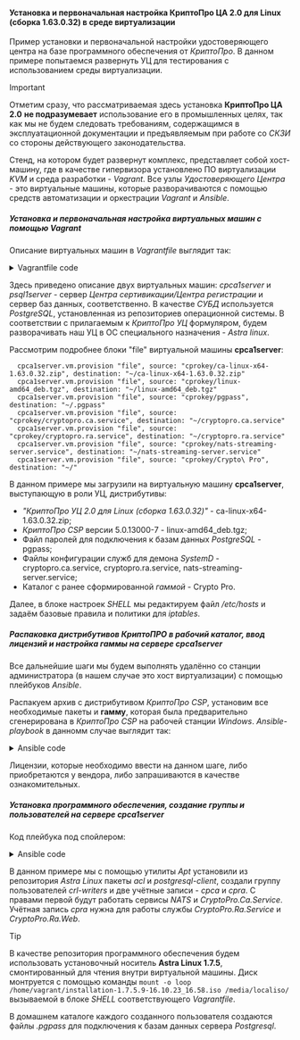#### Установка и первоначальная настройка КриптоПро ЦА 2.0 для Linux (сборка 1.63.0.32) в среде виртуализации 

Пример установки и первоначальной настройки удостоверяющего центра на базе программного обеспечения от _КриптоПро_. В данном примере попытаемся развернуть УЦ для тестирования с использованием среды виртуализации.
> [!IMPORTANT]
> Отметим сразу, что рассматриваемая здесь установка **КриптоПро ЦА 2.0** **не подразумевает** использование его в промышленных целях, так как мы не будем следовать требованиям, 
> содержащимся в эксплуатационной документации и предъявляемым при работе со _СКЗИ_ со стороны действующего законодательства.

Стенд, на котором будет развернут комплекс, представляет собой хост-машину, где в качестве гипервизора установлено ПО виртуализации _KVM_ и среда разработки - _Vagrant_.
Все узлы _Удостоверяющего Центра_ - это виртуальные машины, которые разворачиваются с помощью средств автоматизации и оркестрации _Vagrant_ и _Ansible_.

##### Установка и первоначальная настройка виртуальных машин с помощью _Vagrant_
Описание виртуальных машин в _Vagrantfile_ выглядит так:
<details>
<summary>Vagrantfile code</summary>

```
# -*- mode: ruby -*-
# vi: set ft=ruby :

# All Vagrant configuration is done below. The "2" in Vagrant.configure
# configures the configuration version (we support older styles for
# backwards compatibility). Please don't change it unless you know what
# you're doing.
Vagrant.configure("2") do |config|
  config.vm.define "Astra17-cproca1" do |cpca1server|
  cpca1server.vm.box = "/home/max/vagrant/images/astralinux17g"
  cpca1server.vm.network :private_network,
       :type => 'ip',
       :libvirt__forward_mode => 'veryisolated',
       :libvirt__dhcp_enabled => false,
       :ip => '192.168.1.3',
       :libvirt__netmask => '255.255.255.248',
       :libvirt__network_name => 'vagrant-libvirt-inet1',
       :libvirt__always_destroy => false
  cpca1server.vm.provider "libvirt" do |lvirt|
      lvirt.memory = "1024"
      lvirt.cpus = "1"
      lvirt.title = "Astra17-cproca1Server"
      lvirt.description = "Виртуальная машина на базе дистрибутива Debian Linux. cproca1Server"
      lvirt.management_network_name = "vagrant-libvirt-mgmt"
      lvirt.management_network_address = "192.168.121.0/24"
      lvirt.management_network_keep = "true"
      lvirt.management_network_mac = "52:54:00:27:28:85"
  end
  cpca1server.vm.provision "file", source: "cprokey/ca-linux-x64-1.63.0.32.zip", destination: "~/ca-linux-x64-1.63.0.32.zip"
  cpca1server.vm.provision "file", source: "cprokey/linux-amd64_deb.tgz", destination: "~/linux-amd64_deb.tgz"
  cpca1server.vm.provision "file", source: "cprokey/pgpass", destination: "~/.pgpass"
  cpca1server.vm.provision "file", source: "cprokey/cryptopro.ca.service", destination: "~/cryptopro.ca.service"
  cpca1server.vm.provision "file", source: "cprokey/cryptopro.ra.service", destination: "~/cryptopro.ra.service"
  cpca1server.vm.provision "file", source: "cprokey/nats-streaming-server.service", destination: "~/nats-streaming-server.service"
  cpca1server.vm.provision "file", source: "cprokey/Crypto\ Pro", destination: "~/"
  cpca1server.vm.provision "shell", inline: <<-SHELL
      brd='*************************************************************'
      chown vagrant: /home/vagrant/.pgpass
      chmod 600 /home/vagrant/.pgpass
      cp -p /home/vagrant/.pgpass ~/.pgpass
      chown root: ~/.pgpass
      echo "$brd"
      echo 'Set Hostname'
      hostnamectl set-hostname cpca1server
      echo "$brd"
      sed -i 's/astra17/cpca1server/' /etc/hosts
      sed -i 's/astra17/cpca1server/' /etc/hosts
      echo '192.168.1.1 cpk1server.local cpk1server' >> /etc/hosts
      echo '192.168.1.2 cpk2server.local cpk2server' >> /etc/hosts
      echo '192.168.1.3 cpca1server.local cpca1server' >> /etc/hosts
      echo '192.168.1.4 cpca2server.local cpca2server' >> /etc/hosts
      echo '192.168.1.5 psql1server.local psql1server' >> /etc/hosts
      echo '192.168.1.6 psql2server.local psql2server' >> /etc/hosts
      echo "$brd"
      echo 'Изменим ttl для работы через раздающий телефон'
      echo "$brd"
      sysctl -w net.ipv4.ip_default_ttl=66
      echo "$brd"
      echo 'Если ранее не были установлены, то установим необходимые  пакеты'
      echo "$brd"
      mount -o loop /home/vagrant/installation-1.7.5.9-16.10.23_16.58.iso /media/localiso/
      export DEBIAN_FRONTEND=noninteractive
      apt update
      # Политика по умолчанию для цепочки INPUT - DROP
      iptables -P INPUT DROP
      # Политика по умолчанию для цепочки OUTPUT - DROP
      iptables -P OUTPUT DROP
      # Политика по умолчанию для цепочки FORWARD - DROP
      iptables -P FORWARD DROP
      # Базовый набор правил: разрешаем локалхост, запрещаем доступ к адресу сети обратной петли не от локалхоста,
      # разрешаем входящие пакеты со статусом установленного сонединения.
      iptables -A INPUT -i lo -j ACCEPT
      iptables -A INPUT ! -i lo -d 127.0.0.0/8 -j REJECT
      iptables -A INPUT -m state --state ESTABLISHED,RELATED -j ACCEPT
      # Открываем исходящие
      iptables -A OUTPUT -j ACCEPT
      # Разрешим входящие с хоста управления.
      iptables -A INPUT -s 192.168.121.1 -m tcp -p tcp --dport 22 -j ACCEPT
      # Разрешим входящие для изолированной сети
      iptables -A INPUT -s 192.168.1.0/29 -m tcp -p tcp -j ACCEPT
      # Откроем ICMP ping
      iptables -A INPUT -p icmp -m icmp --icmp-type 8 -j ACCEPT
      # ip route add 192.168.1.8/29 via 192.168.1.1
      # ip route save > /etc/my-routes
      # echo 'up ip route restore < /etc/my-routes' >> /etc/network/interfaces
      SHELL
  end
  config.vm.define "Astra17-psql1" do |psql1server|
  psql1server.vm.box = "/home/max/vagrant/images/astralinux17g"
  psql1server.vm.network :private_network,
       :type => 'ip',
       :libvirt__forward_mode => 'veryisolated',
       :libvirt__dhcp_enabled => false,
       :ip => '192.168.1.5',
       :libvirt__netmask => '255.255.255.248',
       :libvirt__network_name => 'vagrant-libvirt-inet1',
       :libvirt__always_destroy => false
  psql1server.vm.provider "libvirt" do |lvirt|
      lvirt.memory = "1024"
      lvirt.cpus = "1"
      lvirt.title = "Astra17-psql1Server"
      lvirt.description = "Виртуальная машина на базе дистрибутива Debian Linux. psql1Server"
      lvirt.management_network_name = "vagrant-libvirt-mgmt"
      lvirt.management_network_address = "192.168.121.0/24"
      lvirt.management_network_keep = "true"
      lvirt.management_network_mac = "52:54:00:27:28:87"
  end
  psql1server.vm.provision "shell", inline: <<-SHELL
      brd='*************************************************************'
      echo "$brd"
      echo 'Set Hostname'
      hostnamectl set-hostname psql1server
      echo "$brd"
      sed -i 's/astra17/psql1server/' /etc/hosts
      sed -i 's/astra17/psql1server/' /etc/hosts
      echo '192.168.1.1 cpk1server.local cpk1server' >> /etc/hosts
      echo '192.168.1.2 cpk2server.local cpk2server' >> /etc/hosts
      echo '192.168.1.3 cpca1server.local cpca1server' >> /etc/hosts
      echo '192.168.1.4 cpca2server.local cpca2server' >> /etc/hosts
      echo '192.168.1.5 psql1server.local psql1server' >> /etc/hosts
      echo '192.168.1.6 psql2server.local psql2server' >> /etc/hosts
      echo "$brd"
      echo 'Изменим ttl для работы через раздающий телефон'
      echo "$brd"
      sysctl -w net.ipv4.ip_default_ttl=66
      echo "$brd"
      echo 'Если ранее не были установлены, то установим необходимые  пакеты'
      echo "$brd"
      mount -o loop /home/vagrant/installation-1.7.5.9-16.10.23_16.58.iso /media/localiso/
      export DEBIAN_FRONTEND=noninteractive
      apt update
      # Политика по умолчанию для цепочки INPUT - DROP
      iptables -P INPUT DROP
      # Политика по умолчанию для цепочки OUTPUT - DROP
      iptables -P OUTPUT DROP
      # Политика по умолчанию для цепочки FORWARD - DROP
      iptables -P FORWARD DROP
      # Базовый набор правил: разрешаем локалхост, запрещаем доступ к адресу сети обратной петли не от локалхоста,
      # разрешаем входящие пакеты со статусом установленного сонединения.
      iptables -A INPUT -i lo -j ACCEPT
      iptables -A INPUT ! -i lo -d 127.0.0.0/8 -j REJECT
      iptables -A INPUT -m state --state ESTABLISHED,RELATED -j ACCEPT
      # Открываем исходящие
      iptables -A OUTPUT -j ACCEPT
      # Разрешим входящие с хоста управления.
      iptables -A INPUT -s 192.168.121.1 -m tcp -p tcp --dport 22 -j ACCEPT
      # Разрешим входящие для изолированной сети
      iptables -A INPUT -s 192.168.1.0/29 -m tcp -p tcp -j ACCEPT
      # Откроем ICMP ping
      iptables -A INPUT -p icmp -m icmp --icmp-type 8 -j ACCEPT
      # ip route add 192.168.1.8/29 via 192.168.1.1
      # ip route save > /etc/my-routes
      # echo 'up ip route restore < /etc/my-routes' >> /etc/network/interfaces
      SHELL
  end
```
</details>

Здесь приведено описание двух виртуальных машин: _cpca1server_ и _psql1server_ - сервер _Центра сертивикации/Центра регистрации_ и сервер баз данных, соответственно. В качестве _СУБД_ используется 
_PostgreSQL_, установленная из репозиториев операционной системы. В соответствии с прилагаемым к _КриптоПро УЦ_ формуляром, будем разворачивать наш УЦ в ОС специального назначения - _Astra linux_.

Рассмотрим подробнее блоки "file" виртуальной машины __cpca1server__:
```
  cpca1server.vm.provision "file", source: "cprokey/ca-linux-x64-1.63.0.32.zip", destination: "~/ca-linux-x64-1.63.0.32.zip"
  cpca1server.vm.provision "file", source: "cprokey/linux-amd64_deb.tgz", destination: "~/linux-amd64_deb.tgz"
  cpca1server.vm.provision "file", source: "cprokey/pgpass", destination: "~/.pgpass"
  cpca1server.vm.provision "file", source: "cprokey/cryptopro.ca.service", destination: "~/cryptopro.ca.service"
  cpca1server.vm.provision "file", source: "cprokey/cryptopro.ra.service", destination: "~/cryptopro.ra.service"
  cpca1server.vm.provision "file", source: "cprokey/nats-streaming-server.service", destination: "~/nats-streaming-server.service"
  cpca1server.vm.provision "file", source: "cprokey/Crypto\ Pro", destination: "~/"
```
В данном примере мы загрузили на виртуальную машину __cpca1server__, выступающую в роли УЦ, дистрибутивы: 
  - _"КриптоПро УЦ 2.0 для Linux (сборка 1.63.0.32)"_ - ca-linux-x64-1.63.0.32.zip; 
  - _КриптоПро CSP_ версии 5.0.13000-7 - linux-amd64_deb.tgz;
  - Файл паролей для подключения к базам данных _PostgreSQL_ - pgpass;
  - Файлы конфигурации служб для демона _SystemD_ - cryptopro.ca.service, cryptopro.ra.service, nats-streaming-server.service;
  - Каталог с ранее сформированной _гаммой_ - Crypto Pro.

Далее, в блоке настроек _SHELL_ мы редактируем файл _/etc/hosts_ и задаём базовые правила и политики для _iptables_.

##### Распаковка дистрибутивов __КриптоПРО__ в рабочий каталог, ввод лицензий и настройка гаммы на сервере __cpca1server__
Все дальнейшие шаги мы будем выполнять удалённо со станции администратора (в нашем случае это хост виртуализации) с помощью плейбуков _Ansible_.

Распакуем архив с дистрибутивом _КриптоПро CSP_, установим все необходимые пакеты и __гамму__, которая была предварительно сгенерирована в _КриптоПро CSP_ на рабочей станции _Windows_.
_Ansible-playbook_ в данномм случае выглядит так:

<details>
<summary>Ansible code</summary>

```
---
- name: CryptoPro CSP | 1. Extract archives. Install distributives CryptoPro CSP, Stunnel, Nginx, PKI Cades. Setup Licenses for CSP, OCSP, TSP. Install Gamma.
  hosts: cpservers
  tasks:

    - name: CryptoPro CSP. Extract archive
      ansible.builtin.shell: |
        test -d csp50r2 || mkdir $_
        tar -C csp50r2 -xvzf linux-amd64_deb.tgz --strip-components 1
      args:
        executable: /bin/bash
        chdir: /home/vagrant/

- name: CryptoPro CSP | Install distributives CryptoPro CSP, Stunnel, Nginx, PKI Cades. Setup Licenses for CSP, OCSP, TSP. Install Gamma.
  hosts: cpservers
  become: true
  tasks:
    - name: CryptoPro CSP. Install Software CryptoPro CSP, Stunnel, Nginx, PKI Cades. Setup Licenses for CSP, OCSP, TSP. Install Gamma.
      ansible.builtin.shell: |
        csp50r2/install.sh
        dpkg -i csp50r2/lsb-cprocsp-kc2-64_5.0.13000-7_amd64.deb #КС2
        dpkg -i csp50r2/cprocsp-stunnel-64_5.0.13000-7_amd64.deb #stunnel
        dpkg -i csp50r2/lsb-cprocsp-devel_5.0.13000-7_all.deb #devel
        dpkg -i csp50r2/cprocsp-nginx-64_5.0.13000-7_amd64.deb #nginx
        dpkg -i csp50r2/cprocsp-pki-cades-64_2.0.15000-1_amd64.deb #cades
        /opt/cprocsp/sbin/amd64/cpconfig -license -set 'XXXXX-XXXXX-XXXXX-XXXXX-XXXXX'
        /opt/cprocsp/bin/amd64/ocsputil li -s 'XXXXX-XXXXX-XXXXX-XXXXX-XXXXX'
        /opt/cprocsp/bin/amd64/tsputil li -s 'XXXXX-XXXXX-XXXXX-XXXXX-XXXXX'
        cp Crypto\ Pro/db1/kis_1 /var/opt/cprocsp/dsrf/db1/
        cp Crypto\ Pro/db2/kis_1 /var/opt/cprocsp/dsrf/db2/
        chmod -R 777 "/var/opt/cprocsp/dsrf/"
        /opt/cprocsp/sbin/amd64/cpconfig -hardware rndm -add cpsd -name 'cpsd rng' -level 3
        /opt/cprocsp/sbin/amd64/cpconfig -hardware rndm -configure cpsd -add string /db1/kis_1 /var/opt/cprocsp/dsrf/db1/kis_1
        /opt/cprocsp/sbin/amd64/cpconfig -hardware rndm -configure cpsd -add string /db2/kis_1 /var/opt/cprocsp/dsrf/db2/kis_1
        systemctl restart cprocsp.service
      args:
        executable: /bin/bash
        chdir: /home/vagrant/
```
</details>

Лицензии, которые необходимо ввести на данном шаге, либо приобретаются у вендора, либо запрашиваются в качестве ознакомительных.

##### Установка программного обеспечения, создание группы и пользователей на сервере __cpca1server__

Код плейбука под спойлером:

<details>
<summary>Ansible code</summary>

```
---
- name: CryptoPro CA | 2. Install packages acl,postgresql-client. Create group and users. Create .pgpass file
  hosts: cpcaserver
  become: true
  tasks:

    - name: CryptoPro CA. APT. Update the repository cache and install packages "acl" and "postgresql-client" to latest version
      ansible.builtin.apt:
        name: acl,postgresql-client
        state: present
        update_cache: false

    - name: CryptoPro CA. Download and install old libssl1.0 package (Only for Debian Linux)
      ansible.builtin.shell: |
        # wget http://snapshot.debian.org/archive/debian/20190501T215844Z/pool/main/g/glibc/multiarch-support_2.28-10_amd64.deb
        # wget https://snapshot.debian.org/archive/debian-archive/20190328T105444Z/debian/pool/main/o/openssl/libssl1.0.0_1.0.2l-1~bpo8%2B1_amd64.deb
        # dpkg -i multiarch-support_2.28-10_amd64.deb
        # dpkg -i libssl1.0.0_1.0.2l-1~bpo8+1_amd64.deb
      args:
        executable: /bin/bash
        chdir: /home/vagrant/

    - name: CryptoPro CA. Ensure group "crl-writers" exists
      ansible.builtin.group:
        name: crl-writers
        state: present

    - name: CryptoPro CA. Add the user 'cpca' with a bash shell, appending the group 'crl-writers' and to the user's groups
      ansible.builtin.user:
        name: cpca
        password: '!'
        comment: CryptoPro CA
        shell: /bin/bash
        create_home: yes
        groups: crl-writers
        append: yes

    - name: CryptoPro CA. Add the user 'cpra' with a bash shell
      ansible.builtin.user:
        name: cpra
        password: '!'
        comment: CryptoPro RA
        shell: /bin/bash
        create_home: yes

    - name: CryptoPro CA. Create .pgpass file for new users
      ansible.builtin.shell: |
        cat .pgpass > /home/cpca/.pgpass
        cat .pgpass > /home/cpra/.pgpass
        chown cpca: /home/cpca/.pgpass
        chown cpra: /home/cpra/.pgpass
        chmod 600 /home/cpca/.pgpass
        chmod 600 /home/cpra/.pgpass
      args:
        executable: /bin/bash
        chdir: /home/vagrant/
```
</details>

В данном примере мы с помощью утилиты _Apt_ установили из репозитория _Astra Linux_ пакеты _acl_ и _postgresql-client_, создали группу пользователей _crl-writers_ и две учётные записи - _cpca_ и _cpra_. 
С правами первой будут работать сервисы _NATS_ и _CryptoPro.Ca.Service_. Учётная запись _cpra_ нужна для работы службы _CryptoPro.Ra.Service_ и _CryptoPro.Ra.Web_.

> [!TIP]
> В качестве репозитория программного обеспечения будем использовать установочный носитель __Astra Linux 1.7.5__, смонтированный для чтения внутри виртуальной машины. 
> Диск монтруется с помощью команды `mount -o loop /home/vagrant/installation-1.7.5.9-16.10.23_16.58.iso /media/localiso/` вызываемой в блоке _SHELL_ соответствующего _Vagrantfile_.

В домашнем каталоге каждого созданного пользователя создаются файлы _.pgpass_ для подключения к базам данных сервера _Postgresql_.
